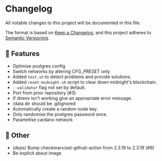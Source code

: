 # Changelog

All notable changes to this project will be documented in this file.

The format is based on [Keep a Changelog](https://keepachangelog.com/en/1.1.0/),
and this project adheres to [Semantic Versioning](https://semver.org/spec/v2.0.0.html).

## 🚀 Features

- Optimise postgres config
- Switch networks by altering CFG_PRESET only
- Added `test.sh` to detect problems and provide solutions.
- Added `reset-midnight.sh` script to clear down midnight's blockchain.
- `--validator` flag not set by default.
- Port from prior repository (#3)
- If direnv isn't working give an appropriate error message.
- /data dir should be .gitignored
- Automatically create a random node key.
- Only randomise the postgres password once.
- Parametise cardano network

## 💼 Other

- *(deps)* Bump checkmarx/ast-github-action from 2.3.18 to 2.3.19 (#9)
- Be explicit about image
